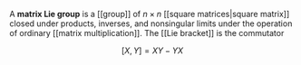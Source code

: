 A **matrix Lie group** is a [[group]] of $n \times n$ [[square matrices|square matrix]] closed under products, inverses, and nonsingular limits under the operation of ordinary [[matrix multiplication]]. The [[Lie bracket]] is the commutator

$$
[X, Y] = XY - YX
$$